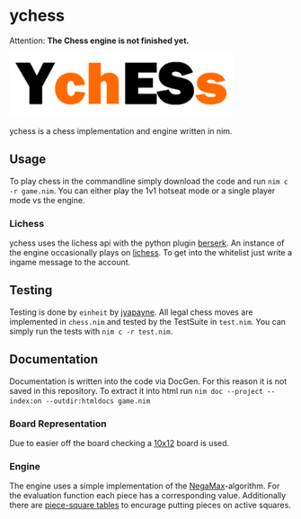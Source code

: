 # ychess

Attention: **The Chess engine is not finished yet.**

![ychess-logo](ychess.png)

ychess is a chess implementation and engine written in nim.

## Usage

To play chess in the commandline simply download the code and run `nim c -r game.nim`.
You can either play the 1v1 hotseat mode or a single player mode vs the engine.

### Lichess

ychess uses the lichess api with the python plugin [berserk](https://github.com/rhgrant10/berserk).
An instance of the engine occasionally plays on [lichess](https://lichess.org/@/tiyn-ychess).
To get into the whitelist just write a ingame message to the account.

## Testing

Testing is done by `einheit` by [jyapayne](https://github.com/jyapayne/einheit).
All legal chess moves are implemented in `chess.nim` and tested by the TestSuite
in `test.nim`.
You can simply run the tests with `nim c -r test.nim`.

## Documentation

Documentation is written into the code via DocGen.
For this reason it is not saved in this repository.
To extract it into html run `nim doc --project --index:on --outdir:htmldocs game.nim`

### Board Representation

Due to easier off the board checking a
[10x12](https://www.chessprogramming.org/10x12_Board) board is used.

### Engine

The engine uses a simple implementation of the
[NegaMax](https://www.chessprogramming.org/NegaMax)-algorithm.
For the evaluation function each piece has a corresponding value.
Additionally there are [piece-square tables](https://www.chessprogramming.org/Piece-Square_Tables)
to encurage putting pieces on active squares.
